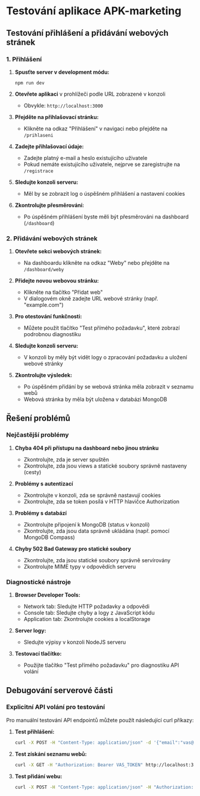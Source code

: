 # Testování aplikace APK-marketing

## Testování přihlášení a přidávání webových stránek

### 1. Přihlášení

1. **Spusťte server v development módu:**
   ```
   npm run dev
   ```

2. **Otevřete aplikaci** v prohlížeči podle URL zobrazené v konzoli
   - Obvykle: `http://localhost:3000`

3. **Přejděte na přihlašovací stránku:**
   - Klikněte na odkaz "Přihlášení" v navigaci nebo přejděte na `/prihlaseni`

4. **Zadejte přihlašovací údaje:**
   - Zadejte platný e-mail a heslo existujícího uživatele
   - Pokud nemáte existujícího uživatele, nejprve se zaregistrujte na `/registrace`

5. **Sledujte konzoli serveru:**
   - Měl by se zobrazit log o úspěšném přihlášení a nastavení cookies

6. **Zkontrolujte přesměrování:**
   - Po úspěšném přihlášení byste měli být přesměrováni na dashboard (`/dashboard`)

### 2. Přidávání webových stránek

1. **Otevřete sekci webových stránek:**
   - Na dashboardu klikněte na odkaz "Weby" nebo přejděte na `/dashboard/weby`

2. **Přidejte novou webovou stránku:**
   - Klikněte na tlačítko "Přidat web"
   - V dialogovém okně zadejte URL webové stránky (např. "example.com")

3. **Pro otestování funkčnosti:**
   - Můžete použít tlačítko "Test přímého požadavku", které zobrazí podrobnou diagnostiku

4. **Sledujte konzoli serveru:**
   - V konzoli by měly být vidět logy o zpracování požadavku a uložení webové stránky

5. **Zkontrolujte výsledek:**
   - Po úspěšném přidání by se webová stránka měla zobrazit v seznamu webů
   - Webová stránka by měla být uložena v databázi MongoDB

## Řešení problémů

### Nejčastější problémy

1. **Chyba 404 při přístupu na dashboard nebo jinou stránku**
   - Zkontrolujte, zda je server spuštěn
   - Zkontrolujte, zda jsou views a statické soubory správně nastaveny (cesty)

2. **Problémy s autentizací**
   - Zkontrolujte v konzoli, zda se správně nastavují cookies
   - Zkontrolujte, zda se token posílá v HTTP hlavičce Authorization

3. **Problémy s databází**
   - Zkontrolujte připojení k MongoDB (status v konzoli)
   - Zkontrolujte, zda jsou data správně ukládána (např. pomocí MongoDB Compass)

4. **Chyby 502 Bad Gateway pro statické soubory**
   - Zkontrolujte, zda jsou statické soubory správně servírovány
   - Zkontrolujte MIME typy v odpovědích serveru

### Diagnostické nástroje

1. **Browser Developer Tools:**
   - Network tab: Sledujte HTTP požadavky a odpovědi
   - Console tab: Sledujte chyby a logy z JavaScript kódu
   - Application tab: Zkontrolujte cookies a localStorage

2. **Server logy:**
   - Sledujte výpisy v konzoli NodeJS serveru

3. **Testovací tlačítko:**
   - Použijte tlačítko "Test přímého požadavku" pro diagnostiku API volání

## Debugování serverové části

### Explicitní API volání pro testování

Pro manuální testování API endpointů můžete použít následující curl příkazy:

1. **Test přihlášení:**
   ```bash
   curl -X POST -H "Content-Type: application/json" -d '{"email":"vas@email.cz","password":"heslo123"}' http://localhost:3000/api/auth/login
   ```

2. **Test získání seznamu webů:**
   ```bash
   curl -X GET -H "Authorization: Bearer VAS_TOKEN" http://localhost:3000/api/websites
   ```

3. **Test přidání webu:**
   ```bash
   curl -X POST -H "Content-Type: application/json" -H "Authorization: Bearer VAS_TOKEN" -d '{"url":"example.com"}' http://localhost:3000/api/websites/add
   ```